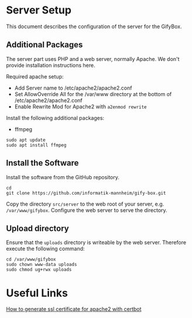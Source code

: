 # Server Setup

This document describes the configuration of the server for the GifyBox.

## Additional Packages

The server part uses PHP and a web server, normally Apache. We don't provide installation instructions here.

Required apache setup:
* Add Server name to /etc/apache2/apache2.conf
* Set AllowOverride All for the /var/www directory at the bottom of /etc/apache2/apache2.conf
* Enable Rewrite Mod for Apache2 with ```a2enmod rewrite```

Install the following additional packages:

* ffmpeg

```console
sudo apt update
sudo apt install ffmpeg
```

## Install the Software
 
Install the software from the GitHub repository.

```console
cd
git clone https://github.com/informatik-mannheim/gify-box.git
```

Copy the directory `src/server` to the web root of your server, e.g. `/var/www/gifybox`. Configure the web server to serve the directory.


## Upload directory

Ensure that the `uploads` directory is writeable by the web server. Therefore execute the following command:

```console
cd /var/www/gifybox
sudo chown www-data uploads
sudo chmod ug+rwx uploads
```

# Useful Links
[How to generate ssl certificate for apache2 with certbot](https://www.digitalocean.com/community/tutorials/how-to-secure-apache-with-let-s-encrypt-on-ubuntu-20-04)
